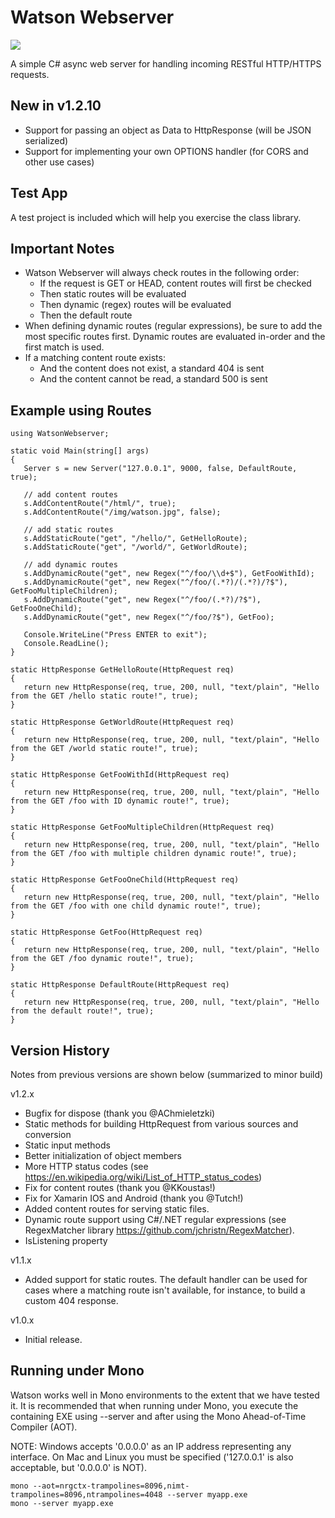 # Watson Webserver

[![][nuget-img]][nuget]

[nuget]:     https://www.nuget.org/packages/Watson/
[nuget-img]: https://badge.fury.io/nu/Object.svg

A simple C# async web server for handling incoming RESTful HTTP/HTTPS requests. 

## New in v1.2.10
- Support for passing an object as Data to HttpResponse (will be JSON serialized)
- Support for implementing your own OPTIONS handler (for CORS and other use cases)

## Test App
A test project is included which will help you exercise the class library.

## Important Notes
- Watson Webserver will always check routes in the following order:
  - If the request is GET or HEAD, content routes will first be checked
  - Then static routes will be evaluated
  - Then dynamic (regex) routes will be evaluated
  - Then the default route
- When defining dynamic routes (regular expressions), be sure to add the most specific routes first.  Dynamic routes are evaluated in-order and the first match is used.
- If a matching content route exists:
  - And the content does not exist, a standard 404 is sent
  - And the content cannot be read, a standard 500 is sent
  
## Example using Routes
```
using WatsonWebserver;

static void Main(string[] args)
{
   Server s = new Server("127.0.0.1", 9000, false, DefaultRoute, true);

   // add content routes
   s.AddContentRoute("/html/", true);
   s.AddContentRoute("/img/watson.jpg", false);

   // add static routes
   s.AddStaticRoute("get", "/hello/", GetHelloRoute);
   s.AddStaticRoute("get", "/world/", GetWorldRoute);

   // add dynamic routes
   s.AddDynamicRoute("get", new Regex("^/foo/\\d+$"), GetFooWithId);
   s.AddDynamicRoute("get", new Regex("^/foo/(.*?)/(.*?)/?$"), GetFooMultipleChildren);
   s.AddDynamicRoute("get", new Regex("^/foo/(.*?)/?$"), GetFooOneChild);
   s.AddDynamicRoute("get", new Regex("^/foo/?$"), GetFoo); 

   Console.WriteLine("Press ENTER to exit");
   Console.ReadLine();
}

static HttpResponse GetHelloRoute(HttpRequest req)
{
   return new HttpResponse(req, true, 200, null, "text/plain", "Hello from the GET /hello static route!", true);
}

static HttpResponse GetWorldRoute(HttpRequest req)
{
   return new HttpResponse(req, true, 200, null, "text/plain", "Hello from the GET /world static route!", true);
}

static HttpResponse GetFooWithId(HttpRequest req)
{
   return new HttpResponse(req, true, 200, null, "text/plain", "Hello from the GET /foo with ID dynamic route!", true);
}

static HttpResponse GetFooMultipleChildren(HttpRequest req)
{ 
   return new HttpResponse(req, true, 200, null, "text/plain", "Hello from the GET /foo with multiple children dynamic route!", true);
}

static HttpResponse GetFooOneChild(HttpRequest req)
{ 
   return new HttpResponse(req, true, 200, null, "text/plain", "Hello from the GET /foo with one child dynamic route!", true);
}

static HttpResponse GetFoo(HttpRequest req)
{ 
   return new HttpResponse(req, true, 200, null, "text/plain", "Hello from the GET /foo dynamic route!", true);
}

static HttpResponse DefaultRoute(HttpRequest req)
{
   return new HttpResponse(req, true, 200, null, "text/plain", "Hello from the default route!", true);
}
```

## Version History
Notes from previous versions are shown below (summarized to minor build)

v1.2.x
- Bugfix for dispose (thank you @AChmieletzki)
- Static methods for building HttpRequest from various sources and conversion
- Static input methods
- Better initialization of object members
- More HTTP status codes (see https://en.wikipedia.org/wiki/List_of_HTTP_status_codes)
- Fix for content routes (thank you @KKoustas!)
- Fix for Xamarin IOS and Android (thank you @Tutch!)
- Added content routes for serving static files.
- Dynamic route support using C#/.NET regular expressions (see RegexMatcher library https://github.com/jchristn/RegexMatcher).
- IsListening property

v1.1.x
- Added support for static routes.  The default handler can be used for cases where a matching route isn't available, for instance, to build a custom 404 response.

v1.0.x
- Initial release.

## Running under Mono
Watson works well in Mono environments to the extent that we have tested it. It is recommended that when running under Mono, you execute the containing EXE using --server and after using the Mono Ahead-of-Time Compiler (AOT).

NOTE: Windows accepts '0.0.0.0' as an IP address representing any interface.  On Mac and Linux you must be specified ('127.0.0.1' is also acceptable, but '0.0.0.0' is NOT).

```
mono --aot=nrgctx-trampolines=8096,nimt-trampolines=8096,ntrampolines=4048 --server myapp.exe
mono --server myapp.exe
```